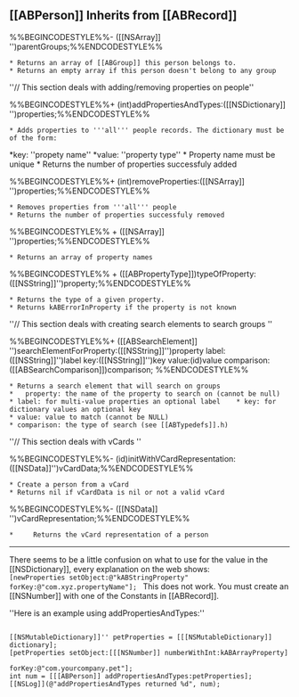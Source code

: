 

[[ABPerson]] Inherits from [[ABRecord]]
----

%%BEGINCODESTYLE%%- ([[NSArray]] '')parentGroups;%%ENDCODESTYLE%%

    * Returns an array of [[ABGroup]] this person belongs to.
    * Returns an empty array if this person doesn't belong to any group



''// This section deals with adding/removing properties on people''


%%BEGINCODESTYLE%%+ (int)addPropertiesAndTypes:([[NSDictionary]] '')properties;%%ENDCODESTYLE%%

    * Adds properties to '''all''' people records. The dictionary must be of the form:
*key: ''propety name''
*value: ''property type''
    * Property name must be unique
    * Returns the number of properties successfuly added



%%BEGINCODESTYLE%%+ (int)removeProperties:([[NSArray]] '')properties;%%ENDCODESTYLE%%

    * Removes properties from '''all''' people
    * Returns the number of properties successfuly removed



%%BEGINCODESTYLE%% + ([[NSArray]] '')properties;%%ENDCODESTYLE%%

    * Returns an array of property names



%%BEGINCODESTYLE%% + ([[ABPropertyType]])typeOfProperty:([[NSString]]'')property;%%ENDCODESTYLE%%

    * Returns the type of a given property.
    * Returns kABErrorInProperty if the property is not known


''// This section deals with creating search elements to search groups ''



%%BEGINCODESTYLE%%+ ([[ABSearchElement]] '')searchElementForProperty:([[NSString]]'')property 
                                        label:([[NSString]]'')label 
                                        key:([[NSString]]'')key 
                                        value:(id)value 
                                    comparison:([[ABSearchComparison]])comparison; %%ENDCODESTYLE%%

    * Returns a search element that will search on groups
    *	property: the name of the property to search on (cannot be null)
    * label: for multi-value properties an optional label    * key: for dictionary values an optional key
    * value: value to match (cannot be NULL)
    * comparison: the type of search (see [[ABTypedefs]].h)


''// This section deals with vCards ''


%%BEGINCODESTYLE%%- (id)initWithVCardRepresentation:([[NSData]]'')vCardData;%%ENDCODESTYLE%%

    * Create a person from a vCard
    * Returns nil if vCardData is nil or not a valid vCard



%%BEGINCODESTYLE%%- ([[NSData]] '')vCardRepresentation;%%ENDCODESTYLE%%

    *     Returns the vCard representation of a person


----
There seems to be a little confusion on what to use for the value in the [[NSDictionary]], every explanation on the web shows:
<code>
[newProperties setObject:@"kABStringProperty" forKey:@"com.xyz.propertyName"];
</code>
This does not work. You must create an [[NSNumber]] with one of the Constants in [[ABRecord]].

''Here is an example using addPropertiesAndTypes:''

<code>
[[NSMutableDictionary]]'' petProperties = [[[NSMutableDictionary]] dictionary];
[petProperties setObject:[[[NSNumber]] numberWithInt:kABArrayProperty] 
                                                        forKey:@"com.yourcompany.pet"];
int num = [[[ABPerson]] addPropertiesAndTypes:petProperties];
[[NSLog]](@"addPropertiesAndTypes returned %d", num);
</code>